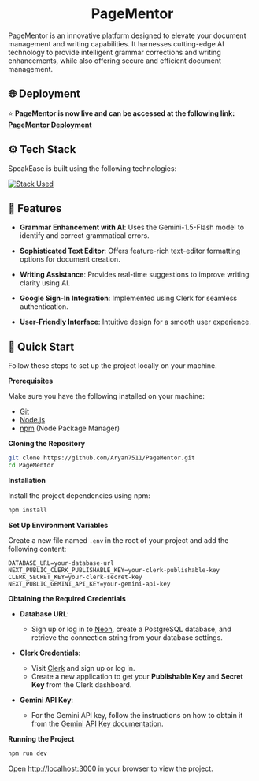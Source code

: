 <h1 align="center">PageMentor</h1>


PageMentor is an innovative platform designed to elevate your document management and writing capabilities. It harnesses cutting-edge AI technology to provide intelligent grammar corrections and writing enhancements, while also offering secure and efficient document management.

## 🌐 Deployment

⭐️ **PageMentor is now live and can be accessed at the following link: [PageMentor Deployment](https://page-mentor.vercel.app/)**

## <a name="tech-stack">⚙️ Tech Stack</a>
SpeakEase is built using the following technologies:

[![Stack Used](https://skillicons.dev/icons?i=nextjs,typescript,html,tailwind,nodejs,prisma,npm,postgres)](https://skillicons.dev)

## <a name="features">🔋 **Features**</a>

- **Grammar Enhancement with AI**: Uses the Gemini-1.5-Flash model to identify and correct grammatical errors.

- **Sophisticated Text Editor**: Offers feature-rich text-editor formatting options for document creation.

- **Writing Assistance**: Provides real-time suggestions to improve writing clarity using AI.

- **Google Sign-In Integration**: Implemented using Clerk for seamless authentication.

- **User-Friendly Interface**: Intuitive design for a smooth user experience.


## <a name="quick-start">🤸 Quick Start</a>

Follow these steps to set up the project locally on your machine.

**Prerequisites**

Make sure you have the following installed on your machine:

- [Git](https://git-scm.com/)
- [Node.js](https://nodejs.org/en)
- [npm](https://www.npmjs.com/) (Node Package Manager)

**Cloning the Repository**

```bash
git clone https://github.com/Aryan7511/PageMentor.git
cd PageMentor
```

**Installation**

Install the project dependencies using npm:

```bash
npm install
```

**Set Up Environment Variables**

Create a new file named `.env` in the root of your project and add the following content:

```env
DATABASE_URL=your-database-url
NEXT_PUBLIC_CLERK_PUBLISHABLE_KEY=your-clerk-publishable-key
CLERK_SECRET_KEY=your-clerk-secret-key
NEXT_PUBLIC_GEMINI_API_KEY=your-gemini-api-key
```

**Obtaining the Required Credentials**

- **Database URL**:
  - Sign up or log in to [Neon](https://neon.tech/), create a PostgreSQL database, and retrieve the connection string from your database settings.

- **Clerk Credentials**:
  - Visit [Clerk](https://clerk.dev/) and sign up or log in.
  - Create a new application to get your **Publishable Key** and **Secret Key** from the Clerk dashboard.

- **Gemini API Key**:
  - For the Gemini API key, follow the instructions on how to obtain it from the [Gemini API Key documentation](https://ai.google.dev/gemini-api/docs/api-key).


**Running the Project**

```bash
npm run dev
```

Open [http://localhost:3000](http://localhost:3000) in your browser to view the project.
